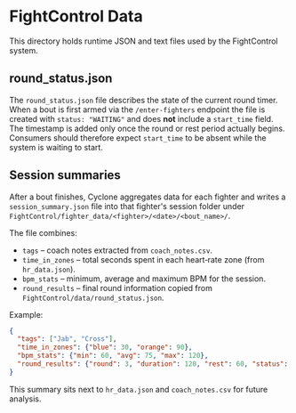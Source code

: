 # FightControl Data

This directory holds runtime JSON and text files used by the FightControl system.

## round_status.json

The ``round_status.json`` file describes the state of the current round timer.
When a bout is first armed via the ``/enter-fighters`` endpoint the file is
created with ``status: "WAITING"`` and does **not** include a ``start_time``
field.  The timestamp is added only once the round or rest period actually
begins.  Consumers should therefore expect ``start_time`` to be absent while the
system is waiting to start.

## Session summaries

After a bout finishes, Cyclone aggregates data for each fighter and writes a
`session_summary.json` file into that fighter's session folder under
`FightControl/fighter_data/<fighter>/<date>/<bout_name>/`.

The file combines:

- `tags` – coach notes extracted from `coach_notes.csv`.
- `time_in_zones` – total seconds spent in each heart‑rate zone (from `hr_data.json`).
- `bpm_stats` – minimum, average and maximum BPM for the session.
- `round_results` – final round information copied from `FightControl/data/round_status.json`.

Example:

```json
{
  "tags": ["Jab", "Cross"],
  "time_in_zones": {"blue": 30, "orange": 90},
  "bpm_stats": {"min": 60, "avg": 75, "max": 120},
  "round_results": {"round": 3, "duration": 120, "rest": 60, "status": "ENDED"}
}
```

This summary sits next to `hr_data.json` and `coach_notes.csv` for future
analysis.
